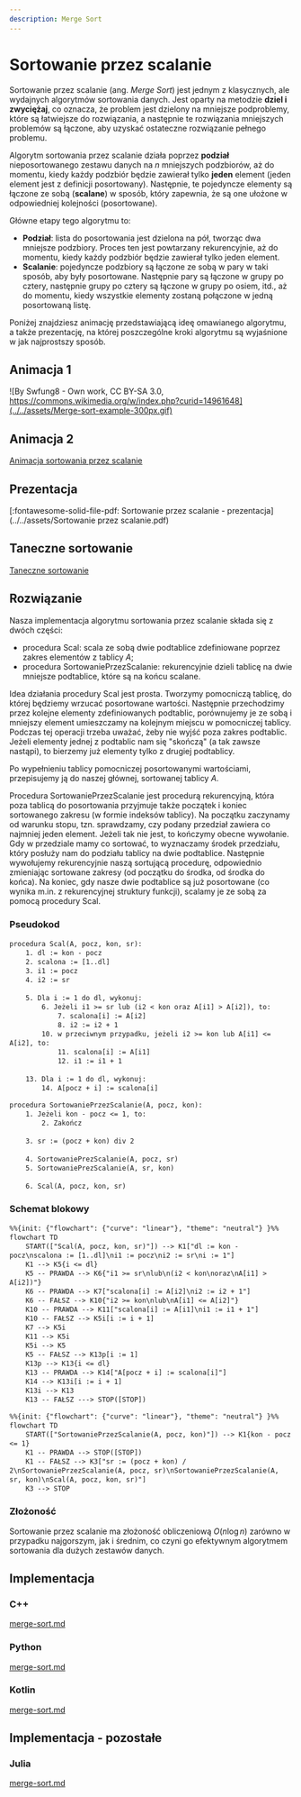```yaml
---
description: Merge Sort
---
```


# Sortowanie przez scalanie

Sortowanie przez scalanie (ang. *Merge Sort*) jest jednym z klasycznych, ale wydajnych algorytmów sortowania danych. Jest oparty na metodzie **dziel i zwyciężaj**, co oznacza, że problem jest dzielony na mniejsze podproblemy, które są łatwiejsze do rozwiązania, a następnie te rozwiązania mniejszych problemów są łączone, aby uzyskać ostateczne rozwiązanie pełnego problemu.

Algorytm sortowania przez scalanie działa poprzez **podział** nieposortowanego zestawu danych na $n$ mniejszych podzbiorów, aż do momentu, kiedy każdy podzbiór będzie zawierał tylko **jeden** element (jeden element jest z definicji posortowany). Następnie, te pojedyncze elementy są łączone ze sobą (**scalane**) w sposób, który zapewnia, że są one ułożone w odpowiedniej kolejności (posortowane).

Główne etapy tego algorytmu to:

- **Podział**: lista do posortowania jest dzielona na pół, tworząc dwa mniejsze podzbiory. Proces ten jest powtarzany rekurencyjnie, aż do momentu, kiedy każdy podzbiór będzie zawierał tylko jeden element.
- **Scalanie**: pojedyncze podzbiory są łączone ze sobą w pary w taki sposób, aby były posortowane. Następnie pary są łączone w grupy po cztery, następnie grupy po cztery są łączone w grupy po osiem, itd., aż do momentu, kiedy wszystkie elementy zostaną połączone w jedną posortowaną listę.

Poniżej znajdziesz animację przedstawiającą ideę omawianego algorytmu, a także prezentację, na której poszczególne kroki algorytmu są wyjaśnione w jak najprostszy sposób.

## Animacja 1

![By Swfung8 - Own work, CC BY-SA 3.0, https://commons.wikimedia.org/w/index.php?curid=14961648](../../assets/Merge-sort-example-300px.gif)

## Animacja 2

[Animacja sortowania przez scalanie](https://www.youtube.com/watch?v=ZRPoEKHXTJg)

## Prezentacja

[:fontawesome-solid-file-pdf: Sortowanie przez scalanie - prezentacja](../../assets/Sortowanie przez scalanie.pdf)

## Taneczne sortowanie

[Taneczne sortowanie](https://www.youtube.com/watch?v=XaqR3G_NVoo)

## Rozwiązanie

Nasza implementacja algorytmu sortowania przez scalanie składa się z dwóch części:

- procedura Scal: scala ze sobą dwie podtablice zdefiniowane poprzez zakres elementów z tablicy $A$;
- procedura SortowaniePrzezScalanie: rekurencyjnie dzieli tablicę na dwie mniejsze podtablice, które są na końcu scalane.

Idea działania procedury Scal jest prosta. Tworzymy pomocniczą tablicę, do której będziemy wrzucać posortowane wartości. Następnie przechodzimy przez kolejne elementy zdefiniowanych podtablic, porównujemy je ze sobą i mniejszy element umieszczamy na kolejnym miejscu w pomocniczej tablicy. Podczas tej operacji trzeba uważać, żeby nie wyjść poza zakres podtablic. Jeżeli elementy jednej z podtablic nam się "skończą" (a tak zawsze nastąpi), to bierzemy już elementy tylko z drugiej podtablicy.

Po wypełnieniu tablicy pomocniczej posortowanymi wartościami, przepisujemy ją do naszej głównej, sortowanej tablicy $A$.

Procedura SortowaniePrzezScalanie jest procedurą rekurencyjną, która poza tablicą do posortowania przyjmuje także początek i koniec sortowanego zakresu (w formie indeksów tablicy). Na początku zaczynamy od warunku stopu, tzn. sprawdzamy, czy podany przedział zawiera co najmniej jeden element. Jeżeli tak nie jest, to kończymy obecne wywołanie. Gdy w przedziale mamy co sortować, to wyznaczamy środek przedziału, który posłuży nam do podziału tablicy na dwie podtablice. Następnie wywołujemy rekurencyjnie naszą sortującą procedurę, odpowiednio zmieniając sortowane zakresy (od początku do środka, od środka do końca). Na koniec, gdy nasze dwie podtablice są już posortowane (co wynika m.in. z rekurencyjnej struktury funkcji), scalamy je ze sobą za pomocą procedury Scal.

### Pseudokod

```
procedura Scal(A, pocz, kon, sr):
    1. dl := kon - pocz
    2. scalona := [1..dl]
    3. i1 := pocz
    4. i2 := sr

    5. Dla i := 1 do dl, wykonuj:
        6. Jeżeli i1 >= sr lub (i2 < kon oraz A[i1] > A[i2]), to:
            7. scalona[i] := A[i2]
            8. i2 := i2 + 1
        10. w przeciwnym przypadku, jeżeli i2 >= kon lub A[i1] <= A[i2], to:
            11. scalona[i] := A[i1]
            12. i1 := i1 + 1

    13. Dla i := 1 do dl, wykonuj:
        14. A[pocz + i] := scalona[i]
```

```
procedura SortowaniePrzezScalanie(A, pocz, kon):
    1. Jeżeli kon - pocz <= 1, to:
        2. Zakończ

    3. sr := (pocz + kon) div 2
    
    4. SortowaniePrezScalanie(A, pocz, sr)
    5. SortowaniePrezScalanie(A, sr, kon)
    
    6. Scal(A, pocz, kon, sr)
```

### Schemat blokowy

```mermaid
%%{init: {"flowchart": {"curve": "linear"}, "theme": "neutral"} }%%
flowchart TD
    START(["Scal(A, pocz, kon, sr)"]) --> K1["dl := kon - pocz\nscalona := [1..dl]\ni1 := pocz\ni2 := sr\ni := 1"]
    K1 --> K5{i <= dl}
    K5 -- PRAWDA --> K6{"i1 >= sr\nlub\n(i2 < kon\noraz\nA[i1] > A[i2])"}
    K6 -- PRAWDA --> K7["scalona[i] := A[i2]\ni2 := i2 + 1"]
    K6 -- FAŁSZ --> K10{"i2 >= kon\nlub\nA[i1] <= A[i2]"}
    K10 -- PRAWDA --> K11["scalona[i] := A[i1]\ni1 := i1 + 1"]
    K10 -- FAŁSZ --> K5i[i := i + 1]
    K7 --> K5i
    K11 --> K5i
    K5i --> K5
    K5 -- FAŁSZ --> K13p[i := 1]
    K13p --> K13{i <= dl}
    K13 -- PRAWDA --> K14["A[pocz + i] := scalona[i]"]
    K14 --> K13i[i := i + 1]
    K13i --> K13
    K13 -- FAŁSZ ---> STOP([STOP])
```

```mermaid
%%{init: {"flowchart": {"curve": "linear"}, "theme": "neutral"} }%%
flowchart TD
    START(["SortowaniePrzezScalanie(A, pocz, kon)"]) --> K1{kon - pocz <= 1}
    K1 -- PRAWDA --> STOP([STOP])
    K1 -- FAŁSZ --> K3["sr := (pocz + kon) / 2\nSortowaniePrzezScalanie(A, pocz, sr)\nSortowaniePrzezScalanie(A, sr, kon)\nScal(A, pocz, kon, sr)"]
    K3 --> STOP
```

### Złożoność

Sortowanie przez scalanie ma złożoność obliczeniową $O(n\log{n})$ zarówno w przypadku najgorszym, jak i średnim, co czyni go efektywnym algorytmem sortowania dla dużych zestawów danych.

## Implementacja

### C++


[merge-sort.md](../../programming/c++/algorithms/sorting/merge-sort.md)


### Python


[merge-sort.md](../../programming/python/algorithms/sorting/merge-sort.md)


### Kotlin


[merge-sort.md](../../programming/kotlin/algorithms/sorting/merge-sort.md)


## Implementacja - pozostałe

### Julia


[merge-sort.md](../../programming/julia/algorithms/sorting/merge-sort.md)

